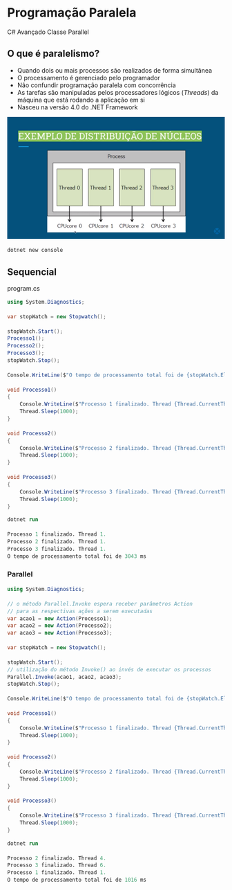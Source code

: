 # Programação Paralela

C# Avançado
Classe Parallel

## O que é paralelismo?

- Quando dois ou mais processos são realizados de forma simultânea
- O processamento é gerenciado pelo programador
- Não confundir programação paralela com concorrência
- As tarefas são manipuladas pelos processadores lógicos (*Threads*) da máquina que está rodando a aplicação em si
- Nasceu na versão 4.0 do .NET Framework

![Distribuição de Núcleos](https://github.com/marcelobarbieri/.net/blob/main/paralelismo/assets/nucleos.png)

```ps
dotnet new console
```

## Sequencial 

program.cs
```c#
using System.Diagnostics;

var stopWatch = new Stopwatch();

stopWatch.Start();
Processo1();
Processo2();
Processo3();
stopWatch.Stop();

Console.WriteLine($"O tempo de processamento total foi de {stopWatch.ElapsedMilliseconds} ms");

void Processo1()
{
    Console.WriteLine($"Processo 1 finalizado. Thread {Thread.CurrentThread.ManagedThreadId}");
    Thread.Sleep(1000);
}

void Processo2()
{
    Console.WriteLine($"Processo 2 finalizado. Thread {Thread.CurrentThread.ManagedThreadId}");
    Thread.Sleep(1000);
}

void Processo3()
{
    Console.WriteLine($"Processo 3 finalizado. Thread {Thread.CurrentThread.ManagedThreadId}");
    Thread.Sleep(1000);
}
```

```ps
dotnet run

Processo 1 finalizado. Thread 1.
Processo 2 finalizado. Thread 1.
Processo 3 finalizado. Thread 1.
O tempo de processamento total foi de 3043 ms
```

### Parallel

```programa.cs
using System.Diagnostics;

// o método Parallel.Invoke espera receber parâmetros Action 
// para as respectivas ações a serem executadas
var acao1 = new Action(Processo1);
var acao2 = new Action(Processo2);
var acao3 = new Action(Processo3);

var stopWatch = new Stopwatch();

stopWatch.Start();
// utilização do método Invoke() ao invés de executar os processos
Parallel.Invoke(acao1, acao2, acao3);
stopWatch.Stop();

Console.WriteLine($"O tempo de processamento total foi de {stopWatch.ElapsedMilliseconds} ms");

void Processo1()
{
    Console.WriteLine($"Processo 1 finalizado. Thread {Thread.CurrentThread.ManagedThreadId}.");
    Thread.Sleep(1000);
}

void Processo2()
{
    Console.WriteLine($"Processo 2 finalizado. Thread {Thread.CurrentThread.ManagedThreadId}.");
    Thread.Sleep(1000);
}

void Processo3()
{
    Console.WriteLine($"Processo 3 finalizado. Thread {Thread.CurrentThread.ManagedThreadId}.");
    Thread.Sleep(1000);
}
```

```ps
dotnet run

Processo 2 finalizado. Thread 4.
Processo 3 finalizado. Thread 6.
Processo 1 finalizado. Thread 1.
O tempo de processamento total foi de 1016 ms
```


